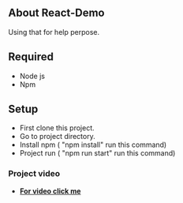 ## About React-Demo

Using that for help perpose.

## Required 
- Node js
- Npm 

## Setup 
- First clone this project.
- Go to project directory. 
- Install npm ( "npm install" run this command)
- Project run ( "npm run start" run this command)


### Project video
- **[For video click me](https://www.loom.com/share/c8d1d384c73a4036a8da101353bfa068)**

